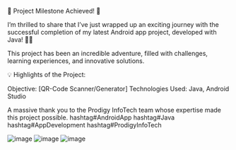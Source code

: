 🚀 Project Milestone Achieved! 🚀

I’m thrilled to share that I’ve just wrapped up an exciting journey with the successful completion of my latest Android app project, developed with Java! 🎉📱

This project has been an incredible adventure, filled with challenges, learning experiences, and innovative solutions. 

💡 Highlights of the Project:

Objective: [QR-Code Scanner/Generator]
Technologies Used: Java, Android Studio

A massive thank you to the Prodigy InfoTech team whose expertise made this project possible. 
hashtag#AndroidApp hashtag#Java hashtag#AppDevelopment hashtag#ProdigyInfoTech

![image](https://github.com/user-attachments/assets/d14c2647-87bb-4681-89ac-23beca92e501)
![image](https://github.com/user-attachments/assets/3da4016c-ed0b-41fd-b43f-9d9c6965a844)
![image](https://github.com/user-attachments/assets/3ac72d73-78e4-43f0-b886-fbd0691f2a93)

